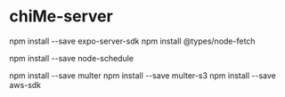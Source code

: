 # chiMe-server

npm install --save expo-server-sdk
npm install @types/node-fetch

npm install --save node-schedule

npm install --save multer
npm install --save multer-s3
npm install --save aws-sdk
